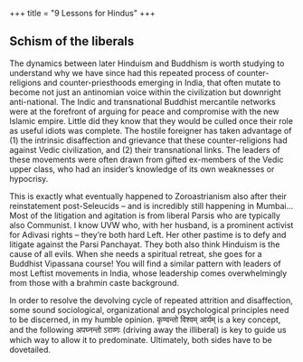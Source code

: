 +++
title = "9 Lessons for Hindus"
+++

## Schism of the liberals
The dynamics between later Hinduism and Buddhism is worth studying to understand why we have since had this repeated process of counter-religions and counter-priesthoods emerging in India, that often mutate to become not just an antinomian voice within the civilization but downright anti-national. The Indic and transnational Buddhist mercantile networks were at the forefront of arguing for peace and compromise with the new Islamic empire. Little did they know that they would be culled once their role as useful idiots was complete. The hostile foreigner has taken advantage of (1) the intrinsic disaffection and grievance that these counter-religions had against Vedic civilization, and (2) their transnational links. The leaders of these movements were often drawn from gifted ex-members of the Vedic upper class, who had an insider’s knowledge of its own weaknesses or hypocrisy.

This is exactly what eventually happened to Zoroastrianism also after their reinstatement post-Seleucids – and is incredibly still happening in Mumbai… Most of the litigation and agitation is from liberal Parsis who are typically also Communist. I know UVW who, with her husband, is a prominent activist for Adivasi rights – they’re both hard Left. Her other pastime is to defy and litigate against the Parsi Panchayat. They both also think Hinduism is the cause of all evils. When she needs a spiritual retreat, she goes for a Buddhist Vipassana course! You will find a similar pattern with leaders of most Leftist movements in India, whose leadership comes overwhelmingly from those with a brahmin caste background.

In order to resolve the devolving cycle of repeated attrition and disaffection, some sound sociological, organizational and psychological principles need to be discerned, in my humble opinion. कृण्वन्तो विश्वम् आर्यम् is a key concept, and the following अपघ्नन्तो ऽराव्णः (driving away the illiberal) is key to guide us which way to allow it to predominate. Ultimately, both sides have to be dovetailed.